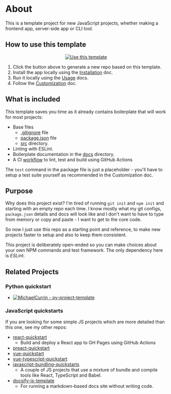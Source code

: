 # About

<!-- 
This page can be removed when making a new project from this one, but the documentation section of README.md and the docs directory would be good to keep.
-->

This is a template project for new JavaScript projects, whether making a frontend app, server-side app or CLI tool.


## How to use this template

<div align="center">

[![Use this template](https://img.shields.io/badge/Use_this_template-2ea44f?style=for-the-badge&logo=github)](https://github.com/MichaelCurrin/node-project-template/generate)

</div>

1. Click the button above to generate a new repo based on this template.
2. Install the app locally using the [Installation](/docs/installation.md) doc.
3. Run it locally using the [Usage](/docs/usage.md) docs.
3. Follow the [Customization](/docs/customization.md) doc.


## What is included

This template saves you time as it already contains boilerplate that will work for most projects:

- Base files
    - [.gitignore](/.gitignore) file
    - [package.json](/package.json) file
    - [src](/src/) directory.
- Linting with ESLint.
- Boilerplate documentation in the [docs](/docs/) directory.
- A CI [workflow](/.github/workflows/main.yml) to lint, test and build using GitHub Actions 

The `test` command in the package file is just a placeholder - you'll have to setup a test suite yourself as recommended in the Customization doc.


## Purpose

Why does this project exist? I'm tired of running `git init` and `npm init` and starting with an empty repo each time.  I know mostly what my git configs, `package.json` details and docs will look like and I don't want to have to type from memory or copy and paste - I want to get to the core code.

So now I just use this repo as a starting point and reference, to make new projects faster to setup and also to keep them consistent.

This project is deliberately open-ended so you can make choices about your own NPM commands and test framework. The only dependency here is _ESLint_.


## Related Projects

### Python quickstart

- [![MichaelCurrin - py-project-template](https://img.shields.io/static/v1?label=MichaelCurrin&message=py-project-template&color=blue&logo=github)](https://github.com/MichaelCurrin/py-project-template)

### JavaScript quickstarts

If you are looking for some simple JS projects which are more detailed than this one, see my other repos:

- [react-quickstart](https://github.com/MichaelCurrin/react-quickstart) 
    - Build and deploy a React app to GH Pages using GitHub Actions
- [preact-quickstart](https://github.com/MichaelCurrin/preact-quickstart)
- [vue-quickstart](https://github.com/MichaelCurrin/vue-quickstart)
- [vue-typescript-quickstart](https://github.com/MichaelCurrin/vue-typescript-quickstart)
- [javascript-bundling-quickstarts](https://github.com/MichaelCurrin/javascript-bundling-quickstarts) 
    - A couple of JS projects that use a mixture of bundle and compile tools like React, TypeScript and Babel.
- [docsify-js-template](https://github.com/MichaelCurrin/docsify-js-template) 
    - For running a markdown-based docs site without writing code.
